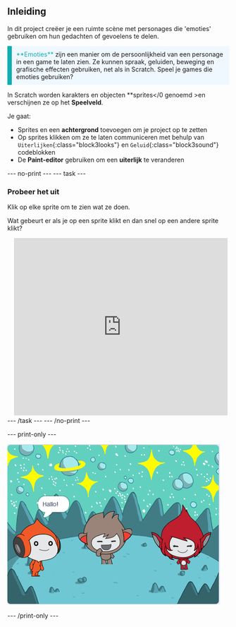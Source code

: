 ## Inleiding

In dit project creëer je een ruimte scène met personages die 'emoties' gebruiken om hun gedachten of gevoelens te delen.

<p style="border-left: solid; border-width:10px; border-color: #0faeb0; background-color: aliceblue; padding: 10px;">
<span style="color: #0faeb0">**Emoties**</span> zijn een manier om de persoonlijkheid van een personage in een game te laten zien. Ze kunnen spraak, geluiden, beweging en grafische effecten gebruiken, net als in Scratch. Speel je games die emoties gebruiken?
</p>

In Scratch worden karakters en objecten **sprites</0 genoemd >en verschijnen ze op het **Speelveld**. </p>

Je gaat:
+ Sprites en een **achtergrond** toevoegen om je project op te zetten
+ Op sprites klikken om ze te laten communiceren met behulp van `Uiterlijken`{:class="block3looks"} en `Geluid`{:class="block3sound"} codeblokken
+ De **Paint-editor** gebruiken om een **uiterlijk** te veranderen

--- no-print --- --- task ---
### Probeer het uit
<div style="display: flex; flex-wrap: wrap">
<div style="flex-basis: 175px; flex-grow: 1">  
Klik op elke sprite om te zien wat ze doen. 

Wat gebeurt er als je op een sprite klikt en dan snel op een andere sprite klikt?
</div>
<div class="scratch-preview" style="margin-left: 15px;">
  <iframe allowtransparency="true" width="485" height="402" src="https://scratch.mit.edu/projects/embed/595587060/?autostart=false" frameborder="0"></iframe>
</div>
</div>
--- /task --- --- /no-print ---

--- print-only ---

![Het voltooide project.](images/showcase_static.png)

--- /print-only ---


